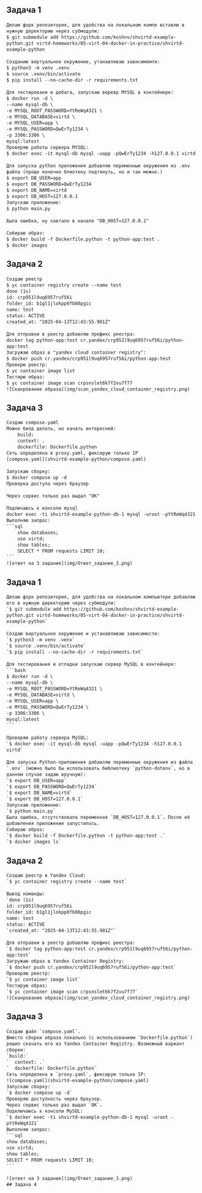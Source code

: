 ## Задача 1
    Делаю форк репозитория, для удобства на локальном компе вставлю в нужную деректорию через субмодули:
    $ git submodule add https://github.com/koshnv/shvirtd-example-python.git virtd-homeworks/05-virt-04-docker-in-practice/shvirtd-example-python

    Созданию виртуальное окружение, утанавливаю зависимомти:
    $ python3 -m venv .venv
    $ source .venv/bin/activate
    $ pip install --no-cache-dir -r requirements.txt

    Для тестировани и дебага, запускаю веревр MYSQL в контейнере:
    $ docker run -d \
    --name mysql-db \
    -e MYSQL_ROOT_PASSWORD=YtReWq4321 \
    -e MYSQL_DATABASE=virtd \
    -e MYSQL_USER=app \
    -e MYSQL_PASSWORD=QwErTy1234 \
    -p 3306:3306 \
    mysql:latest
    Проверяю работы сервера MYSQL:
    $ docker exec -it mysql-db mysql -uapp -pQwErTy1234 -h127.0.0.1 virtd

    Для запуска python приложения добавляю переменные окружения из .env файла (проще конечно блиотеку подтянуть, но и так можно.)
    $ export DB_USER=app
    $ export DB_PASSWORD=QwErTy1234
    $ export DB_NAME=virtd
    $ export DB_HOST=127.0.0.1
    Запускаю приложение:
    $ python main.py

    Была ошибка, ну хавтало в начале "DB_HOST=127.0.0.1"

    Собираю образ:
    $ docker build -f Dockerfile.python -t python-app:test .
    $ docker images

## Задача 2

    Создаю реестр
    $ yc container registry create --name test
    done (1s)
    id: crp951l9uq6957ruf56i
    folder_id: b1gl1jlokpp0fb08pgic
    name: test
    status: ACTIVE
    created_at: "2025-04-13T12:43:55.901Z"

    Для отправки в реестр добавляю префикс реестра:
    docker tag python-app:test cr.yandex/crp951l9uq6957ruf56i/python-app:test
    Загружаю образ в "yandex cloud container registry":
    $ docker push cr.yandex/crp951l9uq6957ruf56i/python-app:test
    Проверю реестр:
    $ yc container image list
    Тестирю образ:
    $ yc container image scan crpsnslet6k7f2vu7f77
    ![Сканрование образа](img/scan_yandex_cloud_container_registry.png)

## Задача 3

    Создаю compose.yaml
    Можно билд делать, но качать интересней:
        build:
        context: .
        dockerfile: Dockerfile.python
    Сеть определена в proxy.yaml, фиксирую только IP
    [compose.yaml](shvirtd-example-python/compose.yaml)

    Запускаю сборку:
    $ docker compose up -d
    Проверка доступа через браузер

    Через сервис только раз выдал "OK"

    Подлючаюсь к консоли mysql
    docker exec -ti shvirtd-example-python-db-1 mysql -uroot -pYtReWq4321
    Выполняю запрос:
    ```sql
        show databases;
        use virtd;
        show tables;
        SELECT * FROM requests LIMIT 10;
    ```
    ![ответ на 3 задание](img/Ответ_задание_3.png)


## Задача 1
    Делаю форк репозитория, для удобства на локальном компьютере добавляю его в нужную директорию через субмодули:  
    `$ git submodule add https://github.com/koshnv/shvirtd-example-python.git virtd-homeworks/05-virt-04-docker-in-practice/shvirtd-example-python`  
    
    Создаю виртуальное окружение и устанавливаю зависимости:  
    `$ python3 -m venv .venv`  
    `$ source .venv/bin/activate`  
    `$ pip install --no-cache-dir -r requirements.txt`  
    
    Для тестирования и отладки запускаю сервер MySQL в контейнере:  
    ```bash
    $ docker run -d \
    --name mysql-db \
    -e MYSQL_ROOT_PASSWORD=YtReWq4321 \
    -e MYSQL_DATABASE=virtd \
    -e MYSQL_USER=app \
    -e MYSQL_PASSWORD=QwErTy1234 \
    -p 3306:3306 \
    mysql:latest  
    ```

    Проверяю работу сервера MySQL:  
    `$ docker exec -it mysql-db mysql -uapp -pQwErTy1234 -h127.0.0.1 virtd`  
    
    Для запуска Python-приложения добавляю переменные окружения из файла `.env` (можно было бы использовать библиотеку `python-dotenv`, но в данном случае задаю вручную):  
    `$ export DB_USER=app`  
    `$ export DB_PASSWORD=QwErTy1234`  
    `$ export DB_NAME=virtd`  
    `$ export DB_HOST=127.0.0.1`  
    Запускаю приложение:  
    `$ python main.py`  
    Была ошибка, отсутствовала переменная `DB_HOST=127.0.0.1`. После её добавления приложение запустилось.  
    Собираю образ:  
    `$ docker build -f Dockerfile.python -t python-app:test .`  
    `$ docker images ls`

## Задача 2
    Создаю реестр в Yandex Cloud:  
    `$ yc container registry create --name test`  
   
    Вывод команды:  
    `done (1s)  
    id: crp951l9uq6957ruf56i  
    folder_id: b1gl1jlokpp0fb08pgic  
    name: test  
    status: ACTIVE  
    `created_at: "2025-04-13T12:43:55.901Z"`  
    
    Для отправки в реестр добавляю префикс реестра:  
    `$ docker tag python-app:test cr.yandex/crp951l9uq6957ruf56i/python-app:test`  
    Загружаю образ в Yandex Container Registry:  
    `$ docker push cr.yandex/crp951l9uq6957ruf56i/python-app:test`  
    Проверяю реестр:  
    `$ yc container image list`  
    Тестирую образ:  
    `$ yc container image scan crpsnslet6k7f2vu7f77`  
    ![Сканрование образа](img/scan_yandex_cloud_container_registry.png)  

## Задача 3
    Создаю файл `compose.yaml`.  
    Вместо сборки образа локально (с использованием `Dockerfile.python`) решил скачать его из Yandex Container Registry. Возможный вариант сборки:  
    `build:`  
    `  context: .`  
    `  dockerfile: Dockerfile.python`  
    Сеть определена в `proxy.yaml`, фиксирую только IP:  
    ![compose.yaml](shvirtd-example-python/compose.yaml)  
    Запускаю сборку:  
    `$ docker compose up -d`  
    Проверяю доступность через браузер.  
    Через сервис только раз выдал `OK`.  
    Подключаюсь к консоли MySQL:  
    `$ docker exec -ti shvirtd-example-python-db-1 mysql -uroot -pYtReWq4321`  
    Выполняю запрос:  
    ```sql  
    show databases;  
    use virtd;  
    show tables;  
    SELECT * FROM requests LIMIT 10;  
    ```

    ![ответ на 3 задание](img/Ответ_задание_3.png)
    ## Задача 4

